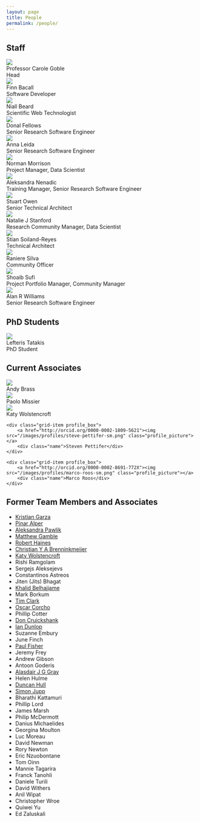 ```yaml
---
layout: page
title: People
permalink: /people/
---
```

<script src="https://cdnjs.cloudflare.com/ajax/libs/masonry/3.3.2/masonry.pkgd.min.js"></script>

## Staff


<div class="profile_box">
	<a href="http://orcid.org/0000-0003-1219-2137"><img src="/images/profiles/carole-goble-sm.png" class="profile_picture"></a>
 	<div class="name">Professor Carole Goble</div>
 	<div class="role">Head</div>
</div>


<div class="grid js-masonry"
  data-masonry-options='{ "itemSelector": ".grid-item", "columnWidth": 100 }'>
	<div class="grid-item profile_box">
		<a href="http://orcid.org/0000-0002-0048-3300"><img src="/images/profiles/finn-bacall-sm.png" class="profile_picture"></a>
		<div class="name">Finn Bacall</div>
		<div class="role">Software Developer</div>
	</div>
	<div class="grid-item profile_box">
		<a href="http://orcid.org/0000-0002-2627-0231"><img src="/images/profiles/niall-beard-sm.png" class="profile_picture"></a>
		<div class="name">Niall Beard</div>
		<div class="role">Scientific Web Technologist</div>
	</div>
	<div class="grid-item profile_box">
		<a href="http://orcid.org/0000-0002-9091-5938"><img src="/images/profiles/donal-fellows-sm.png" class="profile_picture"></a>
		<div class="name">Donal Fellows</div>
		<div class="role">Senior Research Software Engineer</div>
	</div>
	<div class="grid-item profile_box">
    		<a href="http://orcid.org/0000-0002-5945-1709"><img src="/images/profiles/anna-leida-sm.png" class="profile_picture"></a>
    		<div class="name">Anna Leida</div>
    		<div class="role">Senior Research Software Engineer</div>
    	</div>
	<div class="grid-item profile_box">
		<a href="http://orcid.org/0000-0003-1604-1512"><img src="/images/profiles/norman-morrison-sm.png" class="profile_picture"></a>
		<div class="name">Norman Morrison</div>
		<div class="role">Project Manager, Data Scientist</div>
	</div>
	<div class="grid-item profile_box">
		<a href="http://orcid.org/0000-0002-2269-3894"><img src="/images/profiles/aleks-nenadic-sm.png" class="profile_picture"></a>
		<div class="name">Aleksandra Nenadic </div>
		<div class="role">Training Manager, Senior Research Software Engineer</div>
	</div>
	<div class="grid-item profile_box">
		<a href="http://orcid.org/0000-0003-2130-0865"><img src="/images/profiles/stuart-owen-sm.png" class="profile_picture"></a>
		<div class="name">Stuart Owen</div>
		<div class="role">Senior Technical Architect</div>
	</div>
	<div class="grid-item profile_box">
		<a href="http://orcid.org/0000-0003-4958-0184"><img src="/images/profiles/natalie-stanford-sm.png" class="profile_picture"></a>
		<div class="name">Natalie J Stanford</div>
		<div class="role">Research Community Manager, Data Scientist</div>
	</div>
	<div class="grid-item profile_box">
		<a href="http://orcid.org/0000-0001-9842-9718"><img src="/images/profiles/stian-soiland-reyes-sm.png" class="profile_picture"></a>
		<div class="name">Stian Soiland-Reyes</div>
		<div class="role">Technical Architect</div>
	</div>
	<div class="grid-item profile_box">
		<img src="/images/profiles/raniere-silva-sm.png" class="profile_picture">
		<div class="name">Raniere Silva</div>
		<div class="role">Community Officer</div>
	</div>
	<div class="grid-item profile_box">
		<a href="http://orcid.org/0000-0001-6390-2616"><img src="/images/profiles/shoaib-sufi-sm.png" class="profile_picture"></a>
		<div class="name">Shoaib Sufi</div>
		<div class="role">Project Portfolio Manager, Community Manager</div>
	</div>
	<div class="grid-item profile_box">
		<a href="http://orcid.org/0000-0003-3156-2105"><img src="/images/profiles/alan-williams-sm.png" class="profile_picture"></a>
		<div class="name">Alan R Williams</div>
		<div class="role">Senior Research Software Engineer</div>
	</div>
</div>


## PhD Students
<div class="grid js-masonry"
  data-masonry-options='{ "itemSelector": ".grid-item", "columnWidth": 100 }'>
    <div class="grid-item profile_box">
		<a href="http://orcid.org/0000-0001-5554-7634"><img src="/images/profiles/lefteris-tatakis-sm.png" class="profile_picture"></a>
		<div class="name"><!--Eleftherios--> Lefteris Tatakis</div>
		<div class="role">PhD Student</div>
	</div>
</div>

## Current Associates
<div class="grid js-masonry"
  data-masonry-options='{ "itemSelector": ".grid-item", "columnWidth": 100 }'>
	<div class="grid-item profile_box">
		<a href="http://www.manchester.ac.uk/research/andy.brass/personaldetails"><img src="/images/profiles/andy_brass.jpg" class="profile_picture"></a>
		<div class="name">Andy Brass</div>
		<!-- <div class="role">PhD Student</div> -->
	</div>
		<div class="grid-item profile_box">
		<a href="https://www.researchgate.net/profile/Paolo_Missier"><img src="/images/profiles/paolo-missier-sm.png" class="profile_picture"></a>
		<div class="name">Paolo Missier</div>
	</div>
	<div class="grid-item profile_box">
		<a href="http://orcid.org/0000-0002-1279-5133"><img src="/images/profiles/katy-wolstencroft-sm.png" class="profile_picture"></a>
		<div class="name">Katy Wolstencroft</div>
	</div>

	<div class="grid-item profile_box">
		<a href="http://orcid.org/0000-0002-1809-5621"><img src="/images/profiles/steve-pettifer-sm.png" class="profile_picture"></a>
		<div class="name">Steven Pettifer</div>
	</div>

	<div class="grid-item profile_box">
		<a href="http://orcid.org/0000-0002-8691-772X"><img src="/images/profiles/marco-roos-sm.png" class="profile_picture"></a>
		<div class="name">Marco Roos</div>
	</div>
<!-- 
	<div class="grid-item profile_box">
		<a href=""><img src="/images/profiles/" class="profile_picture"></a>
		<div class="name"></div>
	</div>
 -->

</div>

## Former Team Members and Associates
 * [Kristian Garza](http://orcid.org/0000-0003-3484-6875)
 * [Pinar Alper](http://orcid.org/0000-0002-2224-0780)
 * [Aleksandra Pawlik](http://orcid.org/0000-0001-8418-6735)
 * [Matthew Gamble](http://orcid.org/0000-0003-4913-1485)
 * [Robert Haines](http://orcid.org/0000-0002-9538-7919)
 * [Christian Y A Brenninkmeijer](http://orcid.org/0000-0002-2937-7819)
 * [Katy Wolstencroft](http://orcid.org/0000-0002-1279-5133)
 * Rishi Ramgolam
 * Sergejs Aleksejevs
 * Constantinos Astreos
 * Jiten (Jits) Bhagat
 * [Khalid Belhajjame](http://orcid.org/0000-0001-6938-0820)
 * Mark Borkum
 * [Tim Clark](http://orcid.org/0000-0003-4994-3803)
 * [Oscar Corcho](http://orcid.org/0000-0002-9260-0753)
 * Phillip Cotter
 * [Don Cruickshank](http://orcid.org/0000-0002-0777-0855)
 * [Ian Dunlop](http://orcid.org/0000-0001-7066-3350)
 * Suzanne Embury
 * June Finch
 * [Paul Fisher](http://orcid.org/0000-0003-1983-9204)
 * Jeremy Frey
 * Andrew Gibson
 * Antoon Goderis
 * [Alasdair J G Gray](http://orcid.org/0000-0002-5711-4872)
 * Helen Hulme
 * [Duncan Hull](http://orcid.org/0000-0003-2387-503X)
 * [Simon Jupp](http://orcid.org/0000-0002-0643-3144)
 * Bharathi Kattamuri
 * Phillip Lord
 * James Marsh
 * Philip McDermott
 * Danius Michaelides
 * Georgina Moulton
 * Luc Moreau
 * David Newman
 * Rory Newton
 * Eric Nzuobontane
 * Tom Oinn
 * Mannie Tagarira
 * Franck Tanohli
 * Daniele Turili
 * David Withers
 * Anil Wipat
 * Christopher Wroe
 * Quiwei Yu
 * Ed Zaluskali